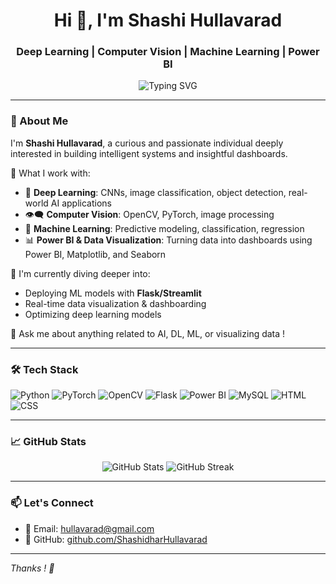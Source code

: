 <!-- Profile Header -->
<h1 align="center">Hi 👋, I'm Shashi Hullavarad</h1>
<h3 align="center">Deep Learning | Computer Vision | Machine Learning | Power BI</h3>

<p align="center">
  <img src="https://readme-typing-svg.demolab.com?font=Fira+Code&weight=500&size=22&pause=1000&color=00F7FF&center=true&width=435&lines=Tech+Enthusiast+%F0%9F%94%A5;Lifelong+Learner+%F0%9F%93%9A;Love+Building+AI+Projects+%F0%9F%A4%96;Data+Visualization+is+Fun+%F0%9F%93%88" alt="Typing SVG" />
</p>

---

### 🚀 About Me

I'm **Shashi Hullavarad**, a curious and passionate individual deeply interested in building intelligent systems and insightful dashboards.

🔧 What I work with:
- 🤖 **Deep Learning**: CNNs, image classification, object detection, real-world AI applications
- 👁️‍🗨️ **Computer Vision**: OpenCV, PyTorch, image processing
- 🧠 **Machine Learning**: Predictive modeling, classification, regression
- 📊 **Power BI & Data Visualization**: Turning data into dashboards using Power BI, Matplotlib, and Seaborn

🌱 I'm currently diving deeper into:
- Deploying ML models with **Flask/Streamlit**
- Real-time data visualization & dashboarding
- Optimizing deep learning models

💬 Ask me about anything related to AI, DL, ML, or visualizing data !

---

### 🛠️ Tech Stack

![Python](https://img.shields.io/badge/Python-3670A0?style=for-the-badge&logo=python&logoColor=white)
![PyTorch](https://img.shields.io/badge/PyTorch-EE4C2C?style=for-the-badge&logo=pytorch&logoColor=white)
![OpenCV](https://img.shields.io/badge/OpenCV-5C3EE8?style=for-the-badge&logo=opencv&logoColor=white)
![Flask](https://img.shields.io/badge/Flask-black?style=for-the-badge&logo=flask&logoColor=white)
![Power BI](https://img.shields.io/badge/Power%20BI-F2C811?style=for-the-badge&logo=powerbi&logoColor=black)
![MySQL](https://img.shields.io/badge/MySQL-00758F?style=for-the-badge&logo=mysql&logoColor=white)
![HTML](https://img.shields.io/badge/HTML-E34F26?style=for-the-badge&logo=html5&logoColor=white)
![CSS](https://img.shields.io/badge/CSS-1572B6?style=for-the-badge&logo=css3&logoColor=white)

---

### 📈 GitHub Stats

<p align="center">
  <img src="https://github-readme-stats.vercel.app/api?username=ShashidharHullavarad&show_icons=true&theme=tokyonight" alt="GitHub Stats" />
  <img src="https://github-readme-streak-stats.herokuapp.com?user=ShashidharHullavarad&theme=tokyonight&date_format=M%20j%5B%2C%20Y%5D" alt="GitHub Streak" />
</p>

---

### 📫 Let's Connect

- 📧 Email: [hullavarad@gmail.com](mailto:hullavarad@gmail.com)  
- 🔗 GitHub: [github.com/ShashidharHullavarad](https://github.com/ShashidharHullavarad)

---

*Thanks ! 🚀*

